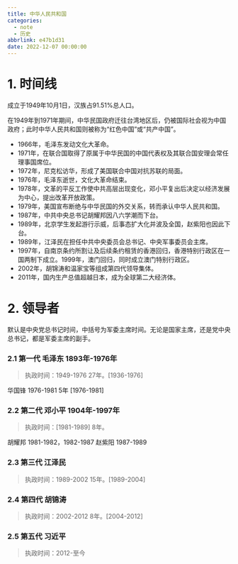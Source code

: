 ```yaml
---
title: 中华人民共和国
categories:
  - note
  - 历史
abbrlink: e47b1d31
date: 2022-12-07 00:00:00
---
```



# 1. 时间线

成立于1949年10月1日，汉族占91.51%总人口。

在1949年到1971年期间，中华民国政府迁往台湾地区后，仍被国际社会视为中国政府；此时中华人民共和国则被称为“红色中国”或“共产中国”。

<!-- more -->

+ 1966年，毛泽东发动文化大革命。
+ 1971年，在联合国取得了原属于中华民国的中国代表权及其联合国安理会常任理事国席位。
+ 1972年，尼克松访华，形成了美国联合中国对抗苏联的局面。
+ 1976年，毛泽东逝世，文化大革命结束。
+ 1978年，文革的平反工作使中共高层出现变化，邓小平复出后决定以经济发展为中心，提出改革开放政策。
+ 1979年，美国宣布断绝与中华民国的外交关系，转而承认中华人民共和国。​
+ 1987年，中共中央总书记胡耀邦因八六学潮而下台。
+ 1989年，北京学生发起游行示威，后事态扩大化并波及全国，赵紫阳也因此下台。​
+ 1989年，江泽民在担任中共中央委员会总书记、中央军事委员会主席。​
+ 1997年，自南京条约所割让及后续条约租赁的香港回归，香港特别行政区在一国两制下成立。1999年，澳门回归，同时成立澳门特别行政区。
+ 2002年，胡锦涛和温家宝等组成第四代领导集体。​
+ 2011年，国内生产总值超越日本，成为全球第二大经济体。



# 2. 领导者

默认是中央党总书记时间，中括号为军委主席时间。无论是国家主席，还是党中央总书记，都是军委主席的副手。

### 2.1 第一代 毛泽东 1893年-1976年

> 执政时间：1949-1976 27年。[1936-1976]

华国锋 1976-1981  5年 [1976-1981]

### 2.2 第二代 邓小平 1904年-1997年

> 执政时间：[1981-1989] 8年。

胡耀邦 1981-1982，1982-1987
赵紫阳 1987-1989

### 2.3 第三代 江泽民

> 执政时间：1989-2002    15年。[1989-2004]

### 2.4 第四代 胡锦涛

> 执政时间：2002-2012    8年。[2004-2012]

### 2.5 第五代 习近平

> 执政时间：2012-至今
